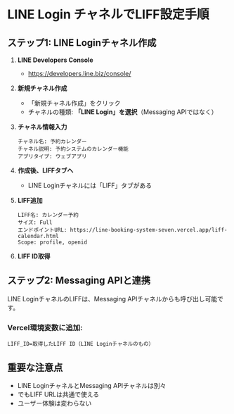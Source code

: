 # LINE Login チャネルでLIFF設定手順

## ステップ1: LINE Loginチャネル作成

1. **LINE Developers Console**
   - https://developers.line.biz/console/

2. **新規チャネル作成**
   - 「新規チャネル作成」をクリック
   - チャネルの種類: **「LINE Login」を選択**（Messaging APIではなく）

3. **チャネル情報入力**
   ```
   チャネル名: 予約カレンダー
   チャネル説明: 予約システムのカレンダー機能
   アプリタイプ: ウェブアプリ
   ```

4. **作成後、LIFFタブへ**
   - LINE Loginチャネルには「LIFF」タブがある

5. **LIFF追加**
   ```
   LIFF名: カレンダー予約
   サイズ: Full
   エンドポイントURL: https://line-booking-system-seven.vercel.app/liff-calendar.html
   Scope: profile, openid
   ```

6. **LIFF ID取得**

## ステップ2: Messaging APIと連携

LINE LoginチャネルのLIFFは、Messaging APIチャネルからも呼び出し可能です。

### Vercel環境変数に追加:
```
LIFF_ID=取得したLIFF ID（LINE Loginチャネルのもの）
```

## 重要な注意点

- LINE LoginチャネルとMessaging APIチャネルは別々
- でもLIFF URLは共通で使える
- ユーザー体験は変わらない